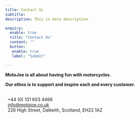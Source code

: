 ```yaml
---
title: Contact Us
subtitle: 
description: This is meta description

enquiry:
  enable: true
  title: "Contact Us"
  content: ""
  button:
   enable: true
   label: "Submit"    

---
```

**MotoJoe is all about having fun with motorcycles.**  

**Our ethos is to support and inspire each and every customer.**
<br/>
<br/>

<i class="fas fa-phone"></i>&nbsp;&nbsp;+44 (0) 131 603 4466<br/>
<i class="fas fa-envelope"></i>&nbsp;&nbsp;info@motojoe.co.uk<br/>
<i class="fas fa-map-marker-alt"></i>&nbsp;&nbsp;226 High Street, Dalkeith, Scotland, EH22 1AZ<br/>
